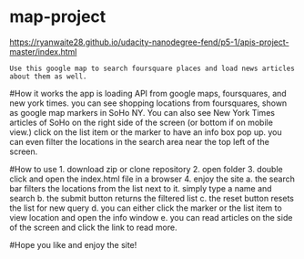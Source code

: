 # map-project

https://ryanwaite28.github.io/udacity-nanodegree-fend/p5-1/apis-project-master/index.html

	Use this google map to search foursquare places and load news articles about them as well.

#How it works
	the app is loading API from google maps, foursquares, and new york times. you can see shopping locations from foursquares, shown as google map markers in SoHo NY.
	You can also see New York Times articles of SoHo on the right side of the screen (or bottom if on mobile view.) click on the list item or the marker to have an info
	box pop up. you can even filter the locations in the search area near the top left of the screen.
	
#How to use
	1. download zip or clone repository
	2. open folder
	3. double click and open the index.html file in a browser
	4. enjoy the site
		a. the search bar filters the locations from the list next to it. simply type a name and search
		b. the submit button returns the filtered list
		c. the reset button resets the list for new query
		d. you can either click the marker or the list item to view location and open the info window
		e. you can read articles on the side of the screen and click the link to read more.
		
#Hope you like and enjoy the site!
